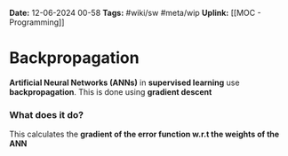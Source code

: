 **Date:** 12-06-2024 00-58
**Tags:** #wiki/sw #meta/wip 
**Uplink:** [[MOC - Programming]]

# Backpropagation

**Artificial Neural Networks (ANNs)** in **supervised learning** use **backpropagation**. This is done using **gradient descent**

### What does it do?
This calculates the **gradient of the error function w.r.t the weights of the ANN**

